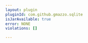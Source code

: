```yaml
---
layout: plugin
pluginId: com.github.gmazzo.sqlite
isJarAvailable: true
error: NONE
violations: []

---
```

